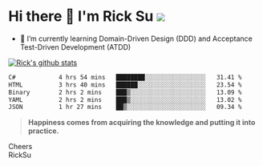 # Hi there 👋 I'm Rick Su ![](https://komarev.com/ghpvc/?username=ricksu978)
<!--
**ricksu978/ricksu978** is a ✨ _special_ ✨ repository because its `README.md` (this file) appears on your GitHub profile.

Here are some ideas to get you started:

- 🔭 I’m currently working on ...
-->
- 🌱 I’m currently learning Domain-Driven Design (DDD) and Acceptance Test-Driven Development (ATDD)
<!--
- 👯 I’m looking to collaborate on ...
- 🤔 I’m looking for help with ...
- 💬 Ask me about ...
- 📫 How to reach me: ...
- 😄 Pronouns: ...
- ⚡ Fun fact: ...
-->
[![Rick's github stats](https://github-readme-stats.vercel.app/api?username=ricksu978&theme=dark)](https://github.com/ricksu978/ricksu978)

<!--START_SECTION:waka-->

```txt
C#            4 hrs 54 mins   ████████░░░░░░░░░░░░░░░░░   31.41 %
HTML          3 hrs 40 mins   ██████░░░░░░░░░░░░░░░░░░░   23.54 %
Binary        2 hrs 2 mins    ███▒░░░░░░░░░░░░░░░░░░░░░   13.09 %
YAML          2 hrs 2 mins    ███▒░░░░░░░░░░░░░░░░░░░░░   13.02 %
JSON          1 hr 27 mins    ██▒░░░░░░░░░░░░░░░░░░░░░░   09.34 %
```

<!--END_SECTION:waka-->

> **Happiness comes from acquiring the knowledge and putting it into practice.**

Cheers  
RickSu 
